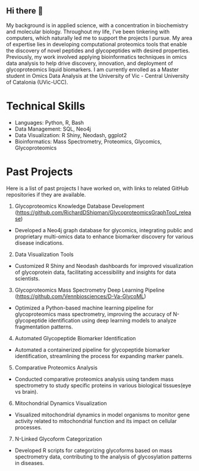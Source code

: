 ## Hi there 👋

<!--
**RichardDShipman/RichardDShipman** is a ✨ _special_ ✨ repository because its `README.md` (this file) appears on your GitHub profile.
-->

My background is in applied science, with a concentration in biochemistry and molecular biology. Throughout my life, I’ve been tinkering with computers, which naturally led me to support the projects I pursue. My area of expertise lies in developing computational proteomics tools that enable the discovery of novel peptides and glycopeptides with desired properties. Previously, my work involved applying bioinformatics techniques in omics data analysis to help drive discovery, innovation, and deployment of glycoproteomics liquid biomarkers. I am currently enrolled as a Master student in Omics Data Analysis at the University of Vic - Central University of Catalonia (UVic-UCC).

# Technical Skills

- Languages: Python, R, Bash
- Data Management: SQL, Neo4j
- Data Visualization: R Shiny, Neodash, ggplot2
- Bioinformatics: Mass Spectrometry, Proteomics, Glycomics, Glycoproteomics

# Past Projects

Here is a list of past projects I have worked on, with links to related GitHub repositories if they are available. 

1.	Glycoproteomics Knowledge Database Development (https://github.com/RichardDShipman/GlycoproteomicsGraphTool_release)
- Developed a Neo4j graph database for glycomics, integrating public and proprietary multi-omics data to enhance biomarker discovery for various disease indications.
2.	Data Visualization Tools
- Customized R Shiny and Neodash dashboards for improved visualization of glycoprotein data, facilitating accessibility and insights for data scientists.
3.	Glycoproteomics Mass Spectrometry Deep Learning Pipeline (https://github.com/Vennbiosciences/D-Va-GlycoML)
- Optimized a Python-based machine learning pipeline for glycoproteomics mass spectrometry, improving the accuracy of N-glycopeptide identification using deep learning models to analyze fragmentation patterns.
4.	Automated Glycopeptide Biomarker Identification
-	Automated a containerized pipeline for glycopeptide biomarker identification, streamlining the process for expanding marker panels.
5.	Comparative Proteomics Analysis
-	Conducted comparative proteomics analysis using tandem mass spectrometry to study specific proteins in various biological tissues(eye vs brain).
6.	Mitochondrial Dynamics Visualization
- Visualized mitochondrial dynamics in model organisms to monitor gene activity related to mitochondrial function and its impact on cellular processes.
7.	N-Linked Glycoform Categorization
- Developed R scripts for categorizing glycoforms based on mass spectrometry data, contributing to the analysis of glycosylation patterns in diseases.
  
